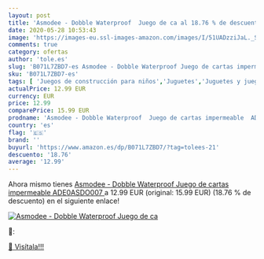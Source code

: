 ```yaml
---
layout: post
title: 'Asmodee - Dobble Waterproof  Juego de ca al 18.76 % de descuento'
date: 2020-05-28 10:53:43
image: 'https://images-eu.ssl-images-amazon.com/images/I/51UADzziJaL._SL400_.jpg'
comments: true
category: ofertas
author: 'tole.es'
slug: 'B071L7ZBD7-es Asmodee - Dobble Waterproof Juego de cartas impermeable...'
sku: 'B071L7ZBD7-es'
tags: [ 'Juegos de construcción para niños','Juguetes','Juguetes y juegos','cartas','de','juego', ]
actualPrice: 12.99 EUR
currency: EUR
price: 12.99
comparePrice: 15.99 EUR
prodname: 'Asmodee - Dobble Waterproof  Juego de cartas impermeable  ADE0ASDO007 '
country: 'es'
flag: '🇪🇸'
brand: ''
buyurl: 'https://www.amazon.es/dp/B071L7ZBD7/?tag=tolees-21'
descuento: '18.76'
average: '12.99'
---
```


Ahora mismo tienes [Asmodee - Dobble Waterproof  Juego de cartas impermeable  ADE0ASDO007 ](https://www.amazon.es/dp/B071L7ZBD7/?tag=tolees-21) a 12.99 EUR (original: 15.99 EUR) (18.76 %  de descuento) en el siguiente enlace!

[![Asmodee - Dobble Waterproof  Juego de ca](https://images-eu.ssl-images-amazon.com/images/I/51UADzziJaL._SL400_.jpg)](https://www.amazon.es/dp/B071L7ZBD7/?tag=tolees-21)

🔎:


[🛒 Visítala!!!](https://www.amazon.es/dp/B071L7ZBD7/?tag=tolees-21)
